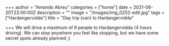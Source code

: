 +++
author = "Amando Abreu"
categories = ["home"]
date = 2021-06-20T22:00:00Z
description = ""
image = "/images/img_0252-edit.jpg"
tags = ["Hardangervidda"]
title = "Day trip (van) to Hardangervidda"

+++
We will drive a maximum of 9 people to Hardangervidda (4 hours driving). We can stop anywhere you feel like stopping, but we have some secret spots already planned ;)